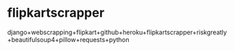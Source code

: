 # flipkartscrapper
django+webscrapping+flipkart+github+heroku+flipkartscrapper+riskgreatly+beautifulsoup4+pillow+requests+python
